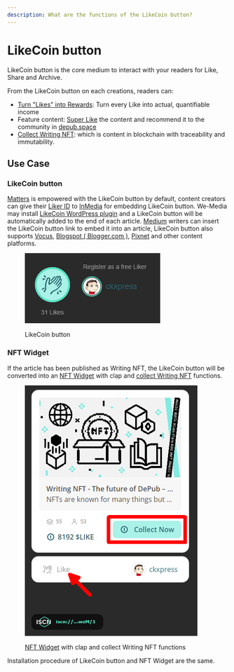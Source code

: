 ```yaml
---
description: What are the functions of the LikeCoin button?
---
```


# LikeCoin button

LikeCoin button is the core medium to interact with your readers for Like, Share and Archive.

From the LikeCoin button on each creations, readers can:

* [Turn "Likes" into Rewards](../liker-land/like.md): Turn every Like into actual, quantifiable income
* Feature content: [Super Like](../liker-land/superlike.md) the content and recommend it to the community in [depub.space](../depub.space/)
* [Collect Writing NFT](../../general-guides/writing-nft/collect-writing-nft.md): which is content in blockchain with traceability and immutability.

## Use Case

### LikeCoin button

[Matters](https://matters.news/) is empowered with the LikeCoin button by default, content creators can give their [Liker ID](../liker-id/) to [InMedia](https://www.inmediahk.net/) for embedding LikeCoin button. We-Media may install [LikeCoin WordPress plugin](https://wordpress.org/plugins/likecoin/) and a LikeCoin button will be automatically added to the end of each article. [Medium](https://medium.com/) writers can insert the LikeCoin button link to embed it into an article, LikeCoin button also supports [Vocus](https://vocus.cc), [Blogspot ( Blogger.com )](https://www.blogger.com/dashboard/reading), [Pixnet](https://appmarket.pixnet.tw/#!/addon/1331) and other content platforms.

<figure><img src="../../.gitbook/assets/LikeCoin button-en.png" alt=""><figcaption><p>LikeCoin button</p></figcaption></figure>

### NFT Widget

If the article has been published as Writing NFT, the LikeCoin button will be converted into an [NFT Widget](../../general-guides/writing-nft/nft-widget.md) with clap and [collect Writing NFT](../../general-guides/writing-nft/collect-writing-nft.md) functions.

<figure><img src="../../.gitbook/assets/LikeCoin button with Writing NFT-en.png" alt=""><figcaption><p><a href="../../general-guides/writing-nft/nft-widget.md">NFT Widget</a> with clap and collect Writing NFT functions</p></figcaption></figure>

Installation procedure of LikeCoin button and NFT Widget are the same.
